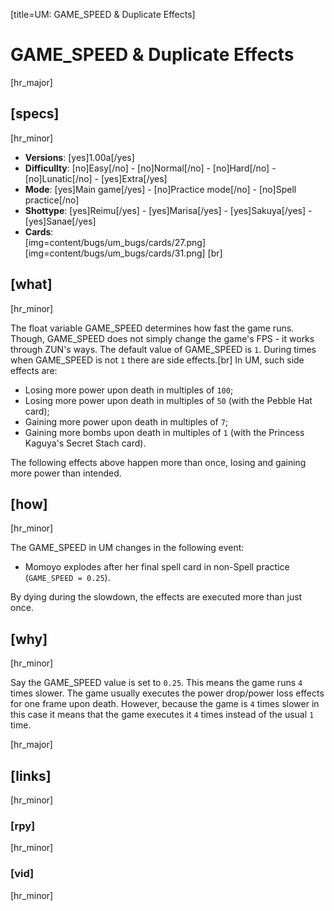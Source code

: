 [title=UM: GAME\_SPEED & Duplicate Effects]  
# GAME\_SPEED & Duplicate Effects  
  
[hr_major]  
## [specs]  
[hr_minor]
* **Versions**: [yes]1.00a[/yes]  
* **Difficullty**: [no]Easy[/no] - [no]Normal[/no] - [no]Hard[/no] - [no]Lunatic[/no] - [yes]Extra[/yes]  
* **Mode**: [yes]Main game[/yes] - [no]Practice mode[/no] - [no]Spell practice[/no]  
* **Shottype**: [yes]Reimu[/yes] - [yes]Marisa[/yes] - [yes]Sakuya[/yes] - [yes]Sanae[/yes]  
* **Cards**:  
[img=content/bugs/um_bugs/cards/27.png]
[img=content/bugs/um_bugs/cards/31.png] [br]


## [what]
[hr_minor]

The float variable GAME\_SPEED determines how fast the game runs. Though, GAME\_SPEED does not simply change the game's FPS - it works through ZUN's ways. The default value of GAME\_SPEED is ``1``.
During times when GAME\_SPEED is not ``1`` there are side effects.[br]
In UM, such side effects are:
+ Losing more power upon death in multiples of ``100``;
+ Losing more power upon death in multiples of ``50`` (with the Pebble Hat card);
+ Gaining more power upon death in multiples of ``7``;
+ Gaining more bombs upon death in multiples of ``1`` (with the Princess Kaguya's Secret Stach card).

The following effects above happen more than once, losing and gaining more power than intended.

## [how]
[hr_minor]

The GAME\_SPEED in UM changes in the following event:
+ Momoyo explodes after her final spell card in non-Spell practice (``GAME_SPEED = 0.25``).

By dying during the slowdown, the effects are executed more than just once.


## [why]
[hr_minor]

Say the GAME\_SPEED value is set to ``0.25``. This means the game runs ``4`` times slower. The game usually executes the power drop/power loss effects for one frame upon death. However, because the game is ``4`` times slower in this case it means that the game executes it ``4`` times instead of the usual ``1`` time.


[hr_major]
## [links]
[hr_minor]
### [rpy]
[hr_minor]
### [vid]
[hr_minor]
